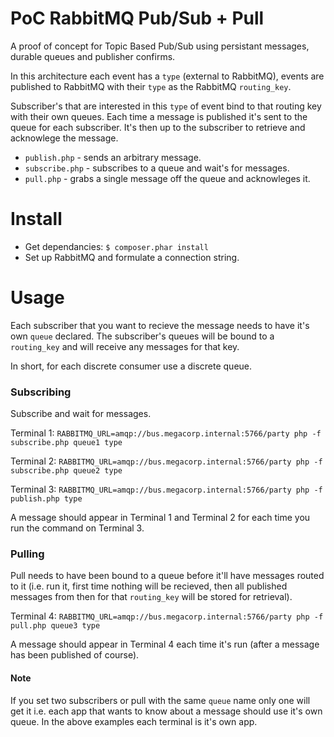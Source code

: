 PoC RabbitMQ Pub/Sub + Pull
===========================

A proof of concept for Topic Based Pub/Sub using persistant messages, durable queues and publisher confirms.

In this architecture each event has a `type` (external to RabbitMQ), events are published to RabbitMQ with their `type` as the RabbitMQ `routing_key`.

Subscriber's that are interested in this `type` of event bind to that routing key with their own queues. Each time a message is published it's sent to the queue for each subscriber. It's then up to the subscriber to retrieve and acknowlege the message.

* `publish.php` - sends an arbitrary message.
* `subscribe.php` - subscribes to a queue and wait's for messages.
* `pull.php` - grabs a single message off the queue and acknowleges it.

Install
=======

* Get dependancies: `$ composer.phar install`
* Set up RabbitMQ and formulate a connection string.

Usage
=====

Each subscriber that you want to recieve the message needs to have it's own `queue` declared.
The subscriber's queues will be bound to a `routing_key` and will receive any messages for that key.

In short, for each discrete consumer use a discrete queue.

### Subscribing

Subscribe and wait for messages.

Terminal 1: `RABBITMQ_URL=amqp://bus.megacorp.internal:5766/party php -f subscribe.php queue1 type`

Terminal 2: `RABBITMQ_URL=amqp://bus.megacorp.internal:5766/party php -f subscribe.php queue2 type`

Terminal 3: `RABBITMQ_URL=amqp://bus.megacorp.internal:5766/party php -f publish.php type`

A message should appear in Terminal 1 and Terminal 2 for each time you run the command on Terminal 3.

### Pulling

Pull needs to have been bound to a queue before it'll have messages routed to it (i.e. run it, first time nothing will be recieved, then all published messages from then for that `routing_key` will be stored for retrieval).

Terminal 4: `RABBITMQ_URL=amqp://bus.megacorp.internal:5766/party php -f pull.php queue3 type`

A message should appear in Terminal 4 each time it's run (after a message has been published of course).

#### Note

If you set two subscribers or pull with the same `queue` name only one will get it i.e. each app that wants to know about a message should use it's own queue. In the above examples each terminal is it's own app.